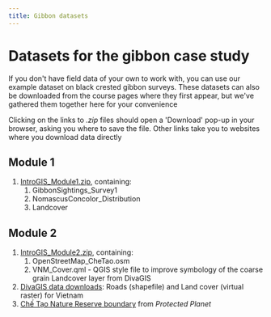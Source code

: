 ```yaml
---
title: Gibbon datasets
---
```


# Datasets for the gibbon case study

If you don't have field data of your own to work with, you can use our example dataset on black crested gibbon surveys.  These datasets can also be downloaded from the course pages where they first appear, but we've gathered them together here for your convenience

Clicking on the links to *.zip* files should open a 'Download' pop-up in your browser, asking you where to save the file.  Other links take you to websites where you download data directly

## Module 1

1. <a href="{{site.baseurl}}/src/datasets/IntroGIS_Module1.zip" download>IntroGIS_Module1.zip</a>, containing:
   1. GibbonSightings_Survey1
   2. NomascusConcolor_Distribution
   3. Landcover

## Module 2

1. <a href="{{site.baseurl}}/src/datasets/IntroGIS_Module2.zipl" download>IntroGIS_Module2.zip</a>, containing:
   1. OpenStreetMap_CheTao.osm
   2. VNM_Cover.qml - QGIS style file to improve symbology of the coarse grain Landcover layer from DivaGIS  
2. [DivaGIS data downloads](https://diva-gis.org/gdata): Roads (shapefile) and Land cover (virtual raster) for Vietnam
3. [Chế Tạo Nature Reserve boundary](https://www.protectedplanet.net/555594126) from *Protected Planet*

